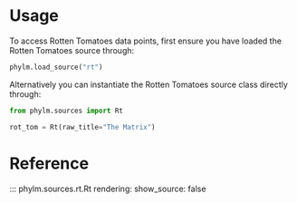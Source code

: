 # Usage

To access Rotten Tomatoes data points, first ensure you have loaded the Rotten Tomatoes source
through:

```python
phylm.load_source("rt")
```

Alternatively you can instantiate the Rotten Tomatoes source class directly through:

```python
from phylm.sources import Rt

rot_tom = Rt(raw_title="The Matrix")
```

# Reference

::: phylm.sources.rt.Rt
    rendering:
      show_source: false
